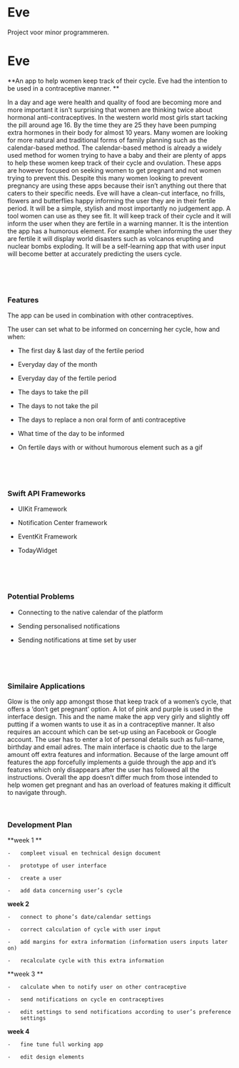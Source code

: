 # Eve
Project voor minor programmeren. 

Eve
===

**An app to help women keep track of their cycle. Eve had the intention to be
used in a contraceptive manner. **



In a day and age were health and quality of food are becoming more and more
important it isn't surprising that women are thinking twice about hormonal
anti-contraceptives. In the western world most girls start tacking the pill
around age 16. By the time they are 25 they have been pumping extra hormones in
their body for almost 10 years. Many women are looking for more natural and
traditional forms of family planning such as the calendar-based method. The
calendar-based method is already a widely used method for women trying to have a
baby and their are plenty of apps to help these women keep track of their cycle
and ovulation. These apps are however focused on seeking women to get pregnant
and not women trying to prevent this. Despite this many women looking to prevent
pregnancy are using these apps because their isn’t anything out there that
caters to their specific needs. Eve will have a clean-cut interface, no frills,
flowers and butterflies happy informing the user they are in their fertile
period. It will be a simple, stylish and most importantly no judgement app. A
tool women can use as they see fit. It will keep track of their cycle and it
will inform the user when they are fertile in a warning manner. It is the
intention the app has a humorous element. For example when informing the user
they are fertile it will display world disasters such as volcanos erupting and
nuclear bombs exploding. It will be a self-learning app that with user input
will become better at accurately predicting the users cycle.

 

 

### Features

The app can be used in combination with other contraceptives.

The user can set what to be informed on concerning her cycle, how and when:

-   The first day & last day of the fertile period

-   Everyday day of the month

-   Everyday day of the fertile period 

-   The days to take the pill

-   The days to not take the pil

-   The days to replace a non oral form of anti contraceptive

-   What time of the day to be informed 

-   On fertile days with or without humorous element such as a gif

 

 

### Swift API Frameworks 

-   UIKit Framework

-   Notification Center framework 

-   EventKit Framework

-   TodayWidget

 

 

### Potential Problems 

-   Connecting to the native calendar of the platform 

-   Sending personalised notifications

-   Sending notifications at time set by user 

 

 

### Similaire Applications 

Glow is the only app amongst those that keep track of a women’s cycle, that
offers a ‘don’t get pregnant’ option. A lot of pink and purple is used in the
interface design. This and the name make the app very girly and slightly off
putting if a women wants to use it as in a contraceptive manner. It also
requires an account which can be set-up using an Facebook or Google account. The
user has to enter a lot of personal details such as full-name, birthday and
email adres. The main interface is chaotic due to the large amount off extra
features and information. Because of the large amount off features the app
forcefully implements a guide through the app and it’s features which only
disappears after the user has followed all the instructions. Overall the app
doesn’t differ much from those intended to help women get pregnant and has an
overload of features making it difficult to navigate through. 

 

### Development Plan 

**week 1 **

    -   compleet visual en technical design document 

    -   prototype of user interface 

    -   create a user 

    -   add data concerning user’s cycle

**week 2**

    -   connect to phone’s date/calendar settings 

    -   correct calculation of cycle with user input

    -   add margins for extra information (information users inputs later on)

    -   recalculate cycle with this extra information  

**week 3 **

    -   calculate when to notify user on other contraceptive 

    -   send notifications on cycle en contraceptives

    -   edit settings to send notifications according to user’s preference
        settings 

**week 4**

    -   fine tune full working app

    -   edit design elements 
